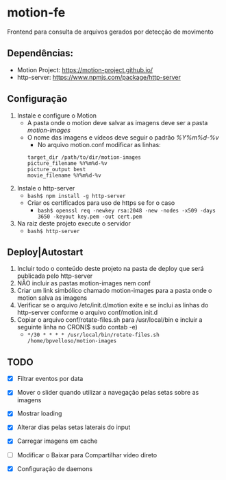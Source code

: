 # motion-fe

Frontend para consulta de arquivos gerados por detecção de movimento 

## Dependências:

* Motion Project: https://motion-project.github.io/
* http-server: https://www.npmjs.com/package/http-server

## Configuração

1. Instale e configure o Motion
   - A pasta onde o motion deve salvar as imagens deve ser a pasta *motion-images* 
   - O nome das imagens e vídeos deve seguir o padrão *%Y%m%d-%v*
      - No arquivo motion.conf modificar as linhas:
      ``` 
      target_dir /path/to/dir/motion-images
      picture_filename %Y%m%d-%v
      picture_output best
      movie_filename %Y%m%d-%v
      ```
2. Instale o http-server
   - ``` bash$ npm install -g http-server ```
   - Criar os certificados para uso de https se for o caso
      - ``` bash$ openssl req -newkey rsa:2048 -new -nodes -x509 -days 3650 -keyout key.pem -out cert.pem ```
3. Na raiz deste projeto execute o servidor
   - ``` bash$ http-server ```

## Deploy|Autostart

1. Incluir todo o conteúdo deste projeto na pasta de deploy que será publicada pelo http-server
2. NÃO incluir as pastas motion-images nem conf
3. Criar um link simbólico chamado motion-images para a pasta onde o motion salva as imagens
4. Verificar se o arquivo /etc/init.d/motion exite e se inclui as linhas do http-server conforme o arquivo conf/motion.init.d
5. Copiar o arquivo conf/rotate-files.sh para /usr/local/bin e incluir a seguinte linha no CRON($ sudo contab -e)
   - ```*/30 * * * * /usr/local/bin/rotate-files.sh /home/bpvelloso/motion-images```

## TODO
- [X] Filtrar eventos por data
- [X] Mover o slider quando utilizar a navegação pelas setas sobre as imagens
- [X] Mostrar loading
- [X] Alterar dias pelas setas laterais do input
- [X] Carregar imagens em cache
- [ ] Modificar o Baixar para Compartilhar vídeo direto
- [X] Configuração de daemons



